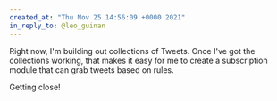 ```yaml
---
created_at: "Thu Nov 25 14:56:09 +0000 2021"
in_reply_to: @leo_guinan
---
```


Right now, I'm building out collections of Tweets. Once I've got the collections working, that makes it easy for me to create a subscription module that can grab tweets based on rules.

Getting close!